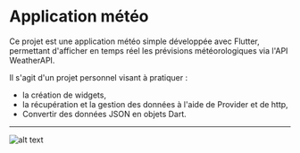 # Application météo

Ce projet est une application météo simple développée avec Flutter, permettant d'afficher en temps réel les prévisions météorologiques via l'API WeatherAPI.  

Il s'agit d'un projet personnel visant à pratiquer :
- la création de widgets, 
- la récupération et la gestion des données à l'aide de Provider et de http, 
- Convertir des données JSON en objets Dart.
___

![alt text](<Capture d'écran 2024-09-12 120924.png>)

